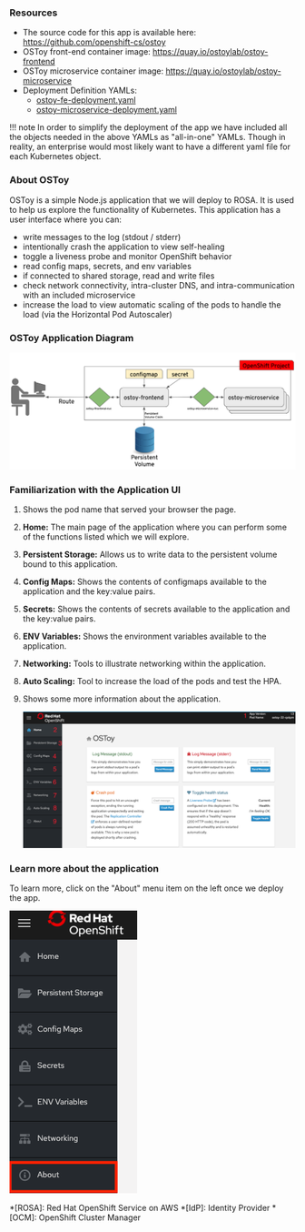 ### Resources

- The source code for this app is available here: <https://github.com/openshift-cs/ostoy>
- OSToy front-end container image: <https://quay.io/ostoylab/ostoy-frontend>
- OSToy microservice container image: <https://quay.io/ostoylab/ostoy-microservice>
- Deployment Definition YAMLs:
	- [ostoy-fe-deployment.yaml](yaml/ostoy-fe-deployment.yaml)
	- [ostoy-microservice-deployment.yaml](yaml/ostoy-microservice-deployment.yaml)

!!! note
		In order to simplify the deployment of the app we have included all the objects needed in the above YAMLs as "all-in-one" YAMLs.  Though in reality, an enterprise would most likely want to have a different yaml file for each Kubernetes object.

### About OSToy

OSToy is a simple Node.js application that we will deploy to ROSA. It is used to help us explore the functionality of Kubernetes. This application has a user interface where you can:

- write messages to the log (stdout / stderr)
- intentionally crash the application to view self-healing
- toggle a liveness probe and monitor OpenShift behavior
- read config maps, secrets, and env variables
- if connected to shared storage, read and write files
- check network connectivity, intra-cluster DNS, and intra-communication with an included microservice
- increase the load to view automatic scaling of the pods to handle the load (via the Horizontal Pod Autoscaler)

### OSToy Application Diagram

![OSTOY Architecture](images/3-ostoy-arch.png)

### Familiarization with the Application UI

1. Shows the pod name that served your browser the page.
2. **Home:** The main page of the application where you can perform some of the functions listed which we will explore.
3. **Persistent Storage:**  Allows us to write data to the persistent volume bound to this application.
4. **Config Maps:**  Shows the contents of configmaps available to the application and the key:value pairs.
5. **Secrets:** Shows the contents of secrets available to the application and the key:value pairs.
6. **ENV Variables:** Shows the environment variables available to the application.
7. **Networking:** Tools to illustrate networking within the application.
8. **Auto Scaling:** Tool to increase the load of the pods and test the HPA.
9. Shows some more information about the application.

	![Home Page](images/3-ostoy-homepage-1.png)

### Learn more about the application

To learn more, click on the "About" menu item on the left once we deploy the app.

![ostoy About](images/3-ostoy-about.png)

*[ROSA]: Red Hat OpenShift Service on AWS
*[IdP]: Identity Provider
*[OCM]: OpenShift Cluster Manager
